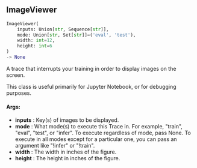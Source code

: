 ## ImageViewer
```python
ImageViewer(
	inputs: Union[str, Sequence[str]],
	mode: Union[str, Set[str]]=('eval', 'test'),
	width: int=12,
	height: int=6
)
-> None
```
A trace that interrupts your training in order to display images on the screen.

This class is useful primarily for Jupyter Notebook, or for debugging purposes.


#### Args:

* **inputs** :  Key(s) of images to be displayed.
* **mode** :  What mode(s) to execute this Trace in. For example, "train", "eval", "test", or "infer". To execute        regardless of mode, pass None. To execute in all modes except for a particular one, you can pass an argument        like "!infer" or "!train".
* **width** :  The width in inches of the figure.
* **height** :  The height in inches of the figure.